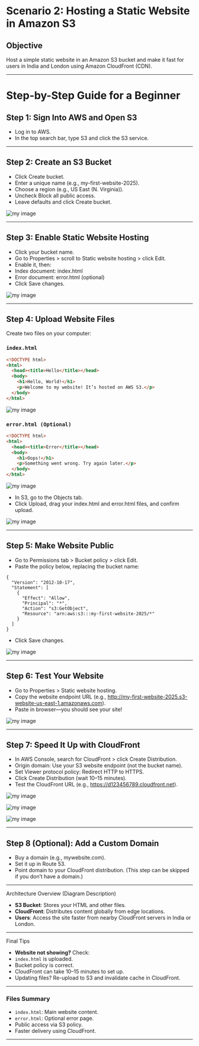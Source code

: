 # Scenario 2: Hosting a Static Website in Amazon S3

## Objective

Host a simple static website in an Amazon S3 bucket and make it fast for users in India and London using Amazon CloudFront (CDN).

---

# Step-by-Step Guide for a Beginner

## Step 1: Sign Into AWS and Open S3
- Log in to AWS.
- In the top search bar, type S3 and click the S3 service.

---

## Step 2: Create an S3 Bucket
- Click Create bucket.
- Enter a unique name (e.g., my-first-website-2025).
- Choose a region (e.g., US East (N. Virginia)).
- Uncheck Block all public access.
- Leave defaults and click Create bucket.

![my image](https://github.com/jayymeg/AWS-PROJECT/blob/main/AWS-P4/Scenario%202/J1.png)

---

## Step 3: Enable Static Website Hosting
- Click your bucket name.
- Go to Properties > scroll to Static website hosting > click Edit.
- Enable it, then:
- Index document: index.html
- Error document: error.html (optional)
- Click Save changes.

![my image](https://github.com/jayymeg/AWS-PROJECT/blob/main/AWS-P4/Scenario%202/J2.png)

---

## Step 4: Upload Website Files

Create two files on your computer:

### `index.html`

```html
<!DOCTYPE html>
<html>
  <head><title>Hello</title></head>
  <body>
    <h1>Hello, World!</h1>
    <p>Welcome to my website! It’s hosted on AWS S3.</p>
  </body>
</html>
```

![my image](https://github.com/jayymeg/AWS-PROJECT/blob/main/AWS-P4/Scenario%202/J3.png)


### `error.html (Optional)`

```html
<!DOCTYPE html>
<html>
  <head><title>Error</title></head>
  <body>
    <h1>Oops!</h1>
    <p>Something went wrong. Try again later.</p>
  </body>
</html>
```

![my image](https://github.com/jayymeg/AWS-PROJECT/blob/main/AWS-P4/Scenario%202/J4.png)


- In S3, go to the Objects tab.
- Click Upload, drag your index.html and error.html files, and confirm upload.

![my image](https://github.com/jayymeg/AWS-PROJECT/blob/main/AWS-P4/Scenario%202/J5.png)

---

## Step 5: Make Website Public
- Go to Permissions tab > Bucket policy > click Edit.
- Paste the policy below, replacing the bucket name:


```
{
  "Version": "2012-10-17",
  "Statement": [
    {
      "Effect": "Allow",
      "Principal": "*",
      "Action": "s3:GetObject",
      "Resource": "arn:aws:s3:::my-first-website-2025/*"
    }
  ]
}
```

- Click Save changes.


![my image](https://github.com/jayymeg/AWS-PROJECT/blob/main/AWS-P4/Scenario%202/J6.png)

---

## Step 6: Test Your Website
- Go to Properties > Static website hosting.
- Copy the website endpoint URL (e.g., http://my-first-website-2025.s3-website-us-east-1.amazonaws.com).
- Paste in browser—you should see your site!

![my image](https://github.com/jayymeg/AWS-PROJECT/blob/main/AWS-P4/Scenario%202/J7.png)

---

## Step 7: Speed It Up with CloudFront
- In AWS Console, search for CloudFront > click Create Distribution.
- Origin domain: Use your S3 website endpoint (not the bucket name).
- Set Viewer protocol policy: Redirect HTTP to HTTPS.
- Click Create Distribution (wait 10–15 minutes).
- Test the CloudFront URL (e.g., https://d123456789.cloudfront.net).


![my image](https://github.com/jayymeg/AWS-PROJECT/blob/main/AWS-P4/Scenario%202/J8.png)


![my image](https://github.com/jayymeg/AWS-PROJECT/blob/main/AWS-P4/Scenario%202/J9.png)


![my image](https://github.com/jayymeg/AWS-PROJECT/blob/main/AWS-P4/Scenario%202/J10.png)

---

## Step 8 (Optional): Add a Custom Domain
- Buy a domain (e.g., mywebsite.com).
- Set it up in Route 53.
- Point domain to your CloudFront distribution.
  (This step can be skipped if you don’t have a domain.)

---

Architecture Overview (Diagram Description)
- **S3 Bucket**: Stores your HTML and other files.
- **CloudFront**: Distributes content globally from edge locations.
- **Users**: Access the site faster from nearby CloudFront servers in India or London.

---

Final Tips
- **Website not showing?** Check:
- `index.html` is uploaded.
- Bucket policy is correct.
- CloudFront can take 10–15 minutes to set up.
- Updating files? Re-upload to S3 and invalidate cache in CloudFront.

---

### Files Summary
- `index.html`: Main website content.
- `error.html`: Optional error page.
- Public access via S3 policy.
- Faster delivery using CloudFront.

---
